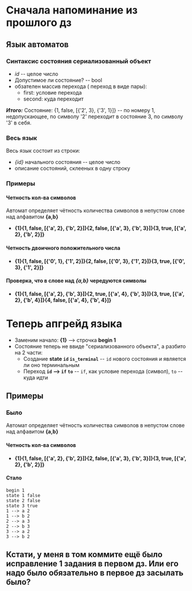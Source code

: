# Сначала напоминание из прошлого дз
## Язык автоматов
### Синтаксиc состояния сериализованный объект
+ *id* -- целое число
+ Допустимое ли состояние? -- bool
+ обзателен массив перехода ( переход в виде пары):
  + first: условие перехода
  + second: куда переходит

***Итого:*** Состояние: {1, false, [{'2', 3}, {'3', 1}]} -- по номеру 1, недопускающее, по символу '2' переходит в состояние 3, по символу '3' в себя.
### Весь язык
Весь язык состоит из строки:
+ *{id}* начального состояния -- целое число
+ описание состояний, склееных в одну строку

### Примеры
#### Четность кол-ва символов
Автомат определяет чётность количества символов в непустом слове над алфавитом **{a,b}**
+ **{1}{1, false, [{'a', 2}, {'b', 2}]}{2, false, [{'a', 3}, {'b', 3}]}{3, true, [{'a', 2}, {'b', 2}]}**

#### Четность двоичного положительного числа
+ **{1}{1, false, [{'0', 1}, {'1', 2}]}{2, false, [{'0', 3}, {'1', 2}]}{3, true, [{'0', 3}, {'1', 2}]}**

#### Проверка, что в слове над *{a,b}* чередуются символы 
+ **{1}{1, false, [{'a', 2}, {'b', 3}]}{2, true, [{'a', 4}, {'b', 3}]}{3, true, [{'a', 2}, {'b', 4}]}{4, false, [{'a', 4}, {'b', 4}]}**

# Теперь апгрейд языка

+ Заменим начало: **{1}** --> строчка **begin 1**
+ Состояние теперь не ввиде "сериализованного объекта", а разбито на 2 части:
  + Создание **state `id` `is_terminal`** -- `id` нового состояния и является ли оно терминальным
  + Переход **`id` --> `if` `to`** -- `if`, как условие перехода (символ), `to` -- куда идти

## Примеры
### Было
Автомат определяет чётность количества символов в непустом слове над алфавитом **{a,b}**
#### Четность кол-ва символов
+ **{1}{1, false, [{'a', 2}, {'b', 2}]}{2, false, [{'a', 3}, {'b', 3}]}{3, true, [{'a', 2}, {'b', 2}]}**

#### Стало
```
begin 1
state 1 false
state 2 false
state 3 true
1 --> a 2
1 --> b 2
2 --> a 3
2 --> b 3
3 --> a 2
3 --> b 2
```

## Кстати, у меня в том коммите ещё было исправление 1 задания в первом дз. Или его надо было обязательно в первое дз засылать было?